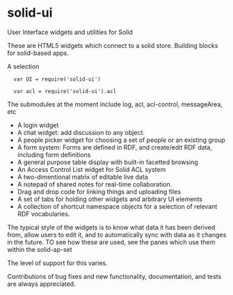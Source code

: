 # solid-ui
User Interface widgets and utilities for Solid

These are HTML5 widgets which connect to a solid store.   Building blocks for solid-based apps.

A selection
```
  var UI = require('solid-ui')

  var acl = require('solid-ui').acl
```
The submodules at the moment include log, acl, acl-control, messageArea, etc

- A login widget
- A chat widget: add discussion to any object.
- A people picker widget for choosing a set of people or an existing group
- A form system: Forms are defined in RDF, and create/edit RDF data, including form definitions
- A general purpose table display with built-in facetted browsing
- An Access Control List widget for Solid ACL system
- A two-dimentional matrix of editable live data
- A notepad of shared notes for real-time collaboration.
- Drag and drop code for linking things and uploading files
- A set of tabs for holding other widgets and arbitrary UI elements
- A collection of shortcut namespace objects for a selection of relevant RDF vocabularies.

The typical style of the widgets is to know what data it has been derived from,
allow users to edit it, and to automatically sync with data as it changes in the future.
TO see how these are  used, see the panes which use them within the solid-ap-set

The level of support for this varies.

Contributions of bug fixes and new functionality, documentation, and tests are
always appreciated.
